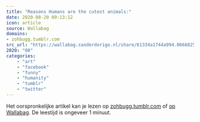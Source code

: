 ```yaml
---
title: "Reasons Humans are the cutest animals:"
date: 2020-08-20 09:13:12
icon: article
source: Wallabag
domains:
- zohbugg.tumblr.com
src_url: "https://wallabag.sanderdorigo.nl/share/61334a1744a994.06668257"
2020: "08"
categories:
    - "art"
    - "facebook"
    - "funny"
    - "humanity"
    - "tumblr"
    - "twitter"
---
```

Het oorspronkelijke artikel kan je lezen op [zohbugg.tumblr.com](https://zohbugg.tumblr.com/post/145779017340/reasons-humans-are-the-cutest-animals) of [op Wallabag](https://wallabag.sanderdorigo.nl/share/61334a1744a994.06668257). De leestijd is ongeveer 1 minuut.
